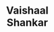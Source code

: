---
layout: page
title: <b>Vaishaal</b> <br> Shankar
description: Apple
img: assets/img/vaishaal.jpg
redirect: http://vaishaal.com
importance: 6
category: none
---